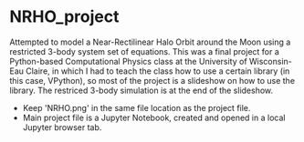 # NRHO_project
Attempted to model a Near-Rectilinear Halo Orbit around the Moon using a restricted 3-body system set of equations. This was a final project for a Python-based Computational Physics class at the University of Wisconsin-Eau Claire, in which I had to teach the class how to use a certain library (in this case, VPython), so most of the project is a slideshow
on how to use the library. The restriced 3-body simulation is at the end of the slideshow. 

- Keep 'NRHO.png' in the same file location as the project file.
- Main project file is a Jupyter Notebook, created and opened in a local Jupyter browser tab.
